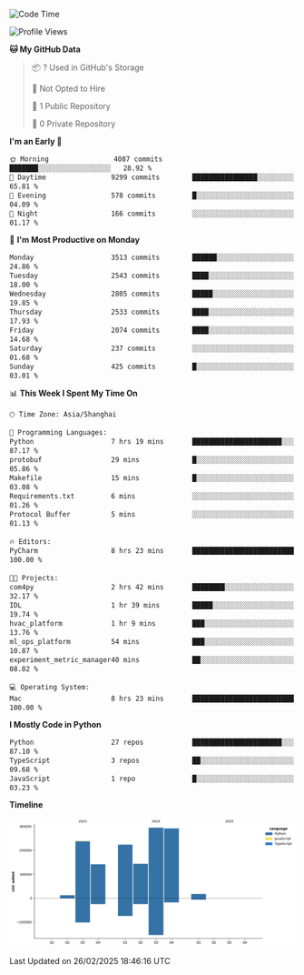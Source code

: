 <!--START_SECTION:waka-->
![Code Time](http://img.shields.io/badge/Code%20Time-147%20hrs%2041%20mins-blue)

![Profile Views](http://img.shields.io/badge/Profile%20Views-4-blue)

**🐱 My GitHub Data** 

> 📦 ? Used in GitHub's Storage 
 > 
> 🚫 Not Opted to Hire
 > 
> 📜 1 Public Repository 
 > 
> 🔑 0 Private Repository 
 > 
**I'm an Early 🐤** 

```text
🌞 Morning                4087 commits        ███████░░░░░░░░░░░░░░░░░░   28.92 % 
🌆 Daytime                9299 commits        ████████████████░░░░░░░░░   65.81 % 
🌃 Evening                578 commits         █░░░░░░░░░░░░░░░░░░░░░░░░   04.09 % 
🌙 Night                  166 commits         ░░░░░░░░░░░░░░░░░░░░░░░░░   01.17 % 
```
📅 **I'm Most Productive on Monday** 

```text
Monday                   3513 commits        ██████░░░░░░░░░░░░░░░░░░░   24.86 % 
Tuesday                  2543 commits        ████░░░░░░░░░░░░░░░░░░░░░   18.00 % 
Wednesday                2805 commits        █████░░░░░░░░░░░░░░░░░░░░   19.85 % 
Thursday                 2533 commits        ████░░░░░░░░░░░░░░░░░░░░░   17.93 % 
Friday                   2074 commits        ████░░░░░░░░░░░░░░░░░░░░░   14.68 % 
Saturday                 237 commits         ░░░░░░░░░░░░░░░░░░░░░░░░░   01.68 % 
Sunday                   425 commits         █░░░░░░░░░░░░░░░░░░░░░░░░   03.01 % 
```


📊 **This Week I Spent My Time On** 

```text
🕑︎ Time Zone: Asia/Shanghai

💬 Programming Languages: 
Python                   7 hrs 19 mins       ██████████████████████░░░   87.17 % 
protobuf                 29 mins             █░░░░░░░░░░░░░░░░░░░░░░░░   05.86 % 
Makefile                 15 mins             █░░░░░░░░░░░░░░░░░░░░░░░░   03.08 % 
Requirements.txt         6 mins              ░░░░░░░░░░░░░░░░░░░░░░░░░   01.26 % 
Protocol Buffer          5 mins              ░░░░░░░░░░░░░░░░░░░░░░░░░   01.13 % 

🔥 Editors: 
PyCharm                  8 hrs 23 mins       █████████████████████████   100.00 % 

🐱‍💻 Projects: 
com4py                   2 hrs 42 mins       ████████░░░░░░░░░░░░░░░░░   32.17 % 
IDL                      1 hr 39 mins        █████░░░░░░░░░░░░░░░░░░░░   19.74 % 
hvac_platform            1 hr 9 mins         ███░░░░░░░░░░░░░░░░░░░░░░   13.76 % 
ml_ops_platform          54 mins             ███░░░░░░░░░░░░░░░░░░░░░░   10.87 % 
experiment_metric_manager40 mins             ██░░░░░░░░░░░░░░░░░░░░░░░   08.02 % 

💻 Operating System: 
Mac                      8 hrs 23 mins       █████████████████████████   100.00 % 
```

**I Mostly Code in Python** 

```text
Python                   27 repos            ██████████████████████░░░   87.10 % 
TypeScript               3 repos             ██░░░░░░░░░░░░░░░░░░░░░░░   09.68 % 
JavaScript               1 repo              █░░░░░░░░░░░░░░░░░░░░░░░░   03.23 % 
```



**Timeline**

![Lines of Code chart](https://raw.githubusercontent.com/jixingyou/jixingyou/main/assets/bar_graph.png)


 Last Updated on 26/02/2025 18:46:16 UTC
<!--END_SECTION:waka-->